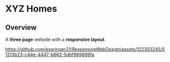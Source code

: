 # XYZ Homes

## Overview

A **three page** website with a **responsive layout**.



https://github.com/espringer21/ResponsiveWebDesign/assets/122303245/51213b23-c44e-4447-b662-5dbf969699fa

